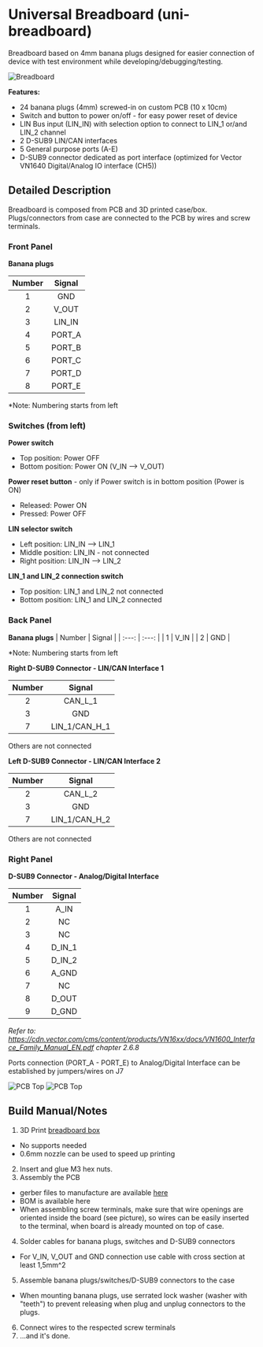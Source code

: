 # Universal Breadboard (uni-breadboard)

Breadboard based on 4mm banana plugs designed for easier connection of device with test environment while developing/debugging/testing.

![Breadboard](/02_Mechanical_Design/Renders/Assembly_Render_1.JPG)

**Features:**
* 24 banana plugs (4mm) screwed-in on custom PCB (10 x 10cm)
* Switch and button to power on/off - for easy power reset of device
* LIN Bus input (LIN_IN) with selection option to connect to LIN_1 or/and LIN_2 channel
* 2 D-SUB9 LIN/CAN interfaces
* 5 General purpose ports (A-E)
* D-SUB9 connector dedicated as port interface (optimized for Vector VN1640 Digital/Analog IO interface (CH5))

## Detailed Description

Breadboard is composed from PCB and 3D printed case/box. 
Plugs/connectors from case are connected to the PCB by wires and screw terminals. 

### Front Panel

**Banana plugs**

| Number 	| Signal 	|
| :---: 	| :---: 	|
| 1 		| GND 		|
| 2 		| V_OUT 	|
| 3 		| LIN_IN 	|
| 4 		| PORT_A 	|
| 5 		| PORT_B 	|
| 6 		| PORT_C 	|
| 7 		| PORT_D 	|
| 8 		| PORT_E 	|

*Note: Numbering starts from left

### Switches (from left)

**Power switch**
* Top position: 	Power OFF
* Bottom position:	Power ON (V_IN --> V_OUT)
	
**Power reset button** - only if Power switch is in bottom position (Power is ON)
* Released:			Power ON
* Pressed:			Power OFF
	
**LIN selector switch**
* Left position: 	LIN_IN --> LIN_1
* Middle position:	LIN_IN - not connected
* Right position:	LIN_IN --> LIN_2
	
**LIN_1 and LIN_2 connection switch**
* Top position: 	LIN_1 and LIN_2 not connected
* Bottom position:	LIN_1 and LIN_2 connected

### Back Panel

**Banana plugs**
| Number 	| Signal 	|
| :---: 	| :---: 	|
| 1 		| V_IN 		|
| 2 		| GND 		|

*Note: Numbering starts from left

**Right D-SUB9 Connector - LIN/CAN Interface 1**

| Number 	| Signal 			|
| :---: 	| :---: 			|
| 2 		| CAN_L_1 			|
| 3 		| GND 				|
| 7			| LIN_1/CAN_H_1		|

Others are not connected

**Left D-SUB9 Connector - LIN/CAN Interface 2**

| Number 	| Signal 			|
| :---: 	| :---: 			|
| 2 		| CAN_L_2 			|
| 3 		| GND 				|
| 7			| LIN_1/CAN_H_2		|

Others are not connected

### Right Panel

**D-SUB9 Connector - Analog/Digital Interface**

| Number 	| Signal 	|
| :---: 	| :---: 	|
| 1 		| A_IN 		|
| 2 		| NC 		|
| 3 		| NC 		|
| 4 		| D_IN_1 	|
| 5 		| D_IN_2 	|
| 6 		| A_GND 	|
| 7 		| NC	 	|
| 8 		| D_OUT 	|
| 9			| D_GND		|

*Refer to: https://cdn.vector.com/cms/content/products/VN16xx/docs/VN1600_Interface_Family_Manual_EN.pdf chapter 2.6.8*

Ports connection (PORT_A - PORT_E) to Analog/Digital Interface can be established by jumpers/wires on J7 

![PCB Top](/01_PCB/Breadboard/Breadboard_Top.jpg)
![PCB Top](/01_PCB/Breadboard/Breadboard_Bottom.jpg)

## Build Manual/Notes

1. 3D Print [breadboard box](/01_PCB/Breadboard/BreadboardBox_1.STL)
* No supports needed
* 0.6mm nozzle can be used to speed up printing
2. Insert and glue M3 hex nuts.
3. Assembly the PCB 
* gerber files to manufacture are available [here](/01_PCB/Breadboard/gerbers)
* BOM is available here
* When assembling screw terminals, make sure that wire openings are oriented inside the board (see picture), so wires can be easily inserted to the terminal, when board is already mounted on top of case.
4. Solder cables for banana plugs, switches and D-SUB9 connectors
* For V_IN, V_OUT and GND connection use cable with cross section at least 1,5mm^2

5. Assemble banana plugs/switches/D-SUB9 connectors to the case
* When mounting banana plugs, use serrated lock washer (washer with "teeth") to prevent releasing when plug and unplug connectors to the plugs.

6. Connect wires to the respected screw terminals
7. ...and it's done.





